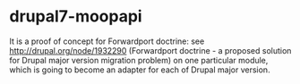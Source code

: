 drupal7-moopapi
===============

It is a proof of concept for Forwardport doctrine: see http://drupal.org/node/1932290 (Forwardport doctrine - a proposed solution for Drupal major version migration problem) on one particular module, which is going to become an adapter for each of Drupal major version.
